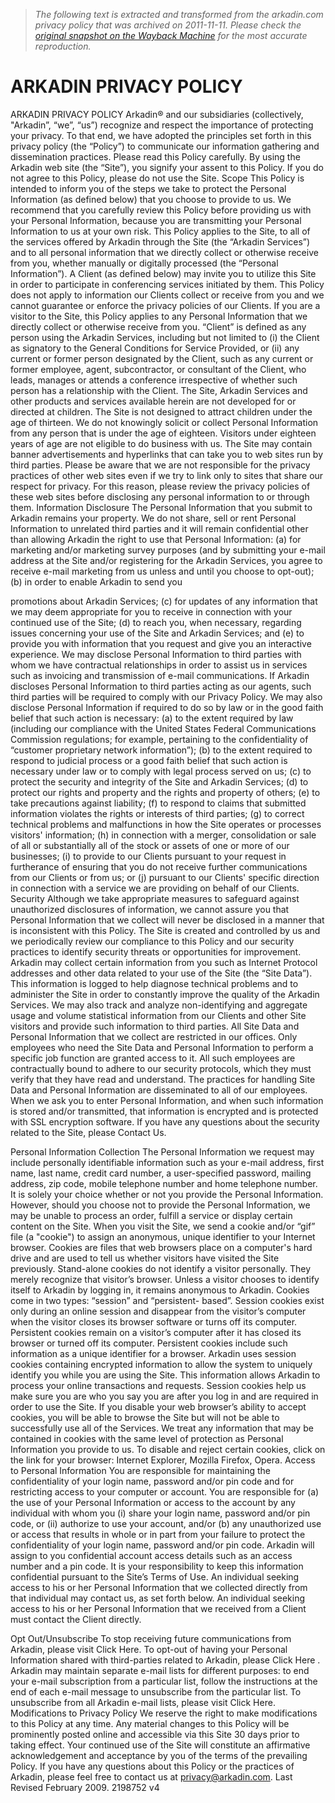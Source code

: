 > *The following text is extracted and transformed from the arkadin.com privacy policy that was archived on 2011-11-11. Please check the [original snapshot on the Wayback Machine](https://web.archive.org/web/20111111202501id_/http%3A//www.arkadin.com/documents/en/ArkadinPrivacyPolicy.pdf) for the most accurate reproduction.*

# ARKADIN PRIVACY POLICY

ARKADIN PRIVACY POLICY
Arkadin® and our subsidiaries (collectively, "Arkadin”, “we”, “us”) recognize and respect the
importance of protecting your privacy. To that end, we have adopted the principles set forth
in this privacy policy (the “Policy”) to communicate our information gathering and
dissemination practices.
Please read this Policy carefully. By using the Arkadin web site (the “Site”), you signify your
assent to this Policy. If you do not agree to this Policy, please do not use the Site.
Scope
This Policy is intended to inform you of the steps we take to protect the Personal Information
(as defined below) that you choose to provide to us. We recommend that you carefully
review this Policy before providing us with your Personal Information, because you are
transmitting your Personal Information to us at your own risk.
This Policy applies to the Site, to all of the services offered by Arkadin through the Site (the
“Arkadin Services”) and to all personal information that we directly collect or otherwise
receive from you, whether manually or digitally processed (the “Personal Information”). A
Client (as defined below) may invite you to utilize this Site in order to participate in
conferencing services initiated by them. This Policy does not apply to information our Clients
collect or receive from you and we cannot guarantee or enforce the privacy policies of our
Clients. If you are a visitor to the Site, this Policy applies to any Personal Information that we
directly collect or otherwise receive from you. “Client” is defined as any person using the
Arkadin Services, including but not limited to (i) the Client as signatory to the General
Conditions for Service Provided, or (ii) any current or former person designated by the Client,
such as any current or former employee, agent, subcontractor, or consultant of the Client,
who leads, manages or attends a conference irrespective of whether such person has a
relationship with the Client.
The Site, Arkadin Services and other products and services available herein are not
developed for or directed at children. The Site is not designed to attract children under the
age of thirteen. We do not knowingly solicit or collect Personal Information from any person
that is under the age of eighteen. Visitors under eighteen years of age are not eligible to do
business with us.
The Site may contain banner advertisements and hyperlinks that can take you to web sites
run by third parties. Please be aware that we are not responsible for the privacy practices of
other web sites even if we try to link only to sites that share our respect for privacy. For this
reason, please review the privacy policies of these web sites before disclosing any personal
information to or through them.
Information Disclosure
The Personal Information that you submit to Arkadin remains your property. We do not
share, sell or rent Personal Information to unrelated third parties and it will remain
confidential other than allowing Arkadin the right to use that Personal Information: (a) for
marketing and/or marketing survey purposes (and by submitting your e-mail address at the
Site and/or registering for the Arkadin Services, you agree to receive e-mail marketing from
us unless and until you choose to opt-out); (b) in order to enable Arkadin to send you


promotions about Arkadin Services; (c) for updates of any information that we may deem
appropriate for you to receive in connection with your continued use of the Site; (d) to reach
you, when necessary, regarding issues concerning your use of the Site and Arkadin
Services; and (e) to provide you with information that you request and give you an interactive
experience.
We may disclose Personal Information to third parties with whom we have contractual
relationships in order to assist us in services such as invoicing and transmission of e-mail
communications. If Arkadin discloses Personal Information to third parties acting as our
agents, such third parties will be required to comply with our Privacy Policy.
We may also disclose Personal Information if required to do so by law or in the good faith
belief that such action is necessary: (a) to the extent required by law (including our
compliance with the United States Federal Communications Commission regulations; for
example, pertaining to the confidentiality of “customer proprietary network information”); (b)
to the extent required to respond to judicial process or a good faith belief that such action is
necessary under law or to comply with legal process served on us; (c) to protect the security
and integrity of the Site and Arkadin Services; (d) to protect our rights and property and the
rights and property of others; (e) to take precautions against liability; (f) to respond to claims
that submitted information violates the rights or interests of third parties; (g) to correct
technical problems and malfunctions in how the Site operates or processes visitors'
information; (h) in connection with a merger, consolidation or sale of all or substantially all of
the stock or assets of one or more of our businesses; (i) to provide to our Clients pursuant to
your request in furtherance of ensuring that you do not receive further communications from
our Clients or from us; or (j) pursuant to our Clients' specific direction in connection with a
service we are providing on behalf of our Clients.
Security
Although we take appropriate measures to safeguard against unauthorized disclosures of
information, we cannot assure you that Personal Information that we collect will never be
disclosed in a manner that is inconsistent with this Policy. The Site is created and controlled
by us and we periodically review our compliance to this Policy and our security practices to
identify security threats or opportunities for improvement.
Arkadin may collect certain information from you such as Internet Protocol addresses and
other data related to your use of the Site (the “Site Data”). This information is logged to help
diagnose technical problems and to administer the Site in order to constantly improve the
quality of the Arkadin Services. We may also track and analyze non-identifying and
aggregate usage and volume statistical information from our Clients and other Site visitors
and provide such information to third parties.
All Site Data and Personal Information that we collect are restricted in our offices. Only
employees who need the Site Data and Personal Information to perform a specific job
function are granted access to it. All such employees are contractually bound to adhere to
our security protocols, which they must verify that they have read and understand. The
practices for handling Site Data and Personal Information are disseminated to all of our
employees. When we ask you to enter Personal Information, and when such information is
stored and/or transmitted, that information is encrypted and is protected with SSL encryption
software.
If you have any questions about the security related to the Site, please Contact Us.


Personal Information Collection
The Personal Information we request may include personally identifiable information such as
your e-mail address, first name, last name, credit card number, a user-specified password,
mailing address, zip code, mobile telephone number and home telephone number. It is
solely your choice whether or not you provide the Personal Information. However, should you
choose not to provide the Personal Information, we may be unable to process an order, fulfill
a service or display certain content on the Site.
When you visit the Site, we send a cookie and/or “gif” file (a "cookie") to assign an
anonymous, unique identifier to your Internet browser. Cookies are files that web browsers
place on a computer's hard drive and are used to tell us whether visitors have visited the Site
previously.
Stand-alone cookies do not identify a visitor personally. They merely recognize that visitor’s
browser. Unless a visitor chooses to identify itself to Arkadin by logging in, it remains
anonymous to Arkadin.           Cookies come in two types:           “session” and “persistent-
based”. Session cookies exist only during an online session and disappear from the visitor’s
computer when the visitor closes its browser software or turns off its computer. Persistent
cookies remain on a visitor’s computer after it has closed its browser or turned off its
computer. Persistent cookies include such information as a unique identifier for a browser.
Arkadin uses session cookies containing encrypted information to allow the system to
uniquely identify you while you are using the Site. This information allows Arkadin to process
your online transactions and requests. Session cookies help us make sure you are who you
say you are after you log in and are required in order to use the Site. If you disable your web
browser’s ability to accept cookies, you will be able to browse the Site but will not be able to
successfully use all of the Services. We treat any information that may be contained in
cookies with the same level of protection as Personal Information you provide to us.
To disable and reject certain cookies, click on the link for your browser: Internet
Explorer, Mozilla Firefox, Opera.
Access to Personal Information
You are responsible for maintaining the confidentiality of your login name, password and/or
pin code and for restricting access to your computer or account. You are responsible for (a)
the use of your Personal Information or access to the account by any individual with whom
you (i) share your login name, password and/or pin code, or (ii) authorize to use your account,
and/or (b) any unauthorized use or access that results in whole or in part from your failure to
protect the confidentiality of your login name, password and/or pin code.
Arkadin will assign to you confidential account access details such as an access number and
a pin code. It is your responsibility to keep this information confidential pursuant to the Site’s
Terms of Use.
An individual seeking access to his or her Personal Information that we collected directly
from that individual may contact us, as set forth below. An individual seeking access to his
or her Personal Information that we received from a Client must contact the Client directly.


Opt Out/Unsubscribe
To stop receiving future communications from Arkadin, please visit Click Here. To opt-out of
having your Personal Information shared with third-parties related to Arkadin, please Click
Here . Arkadin may maintain separate e-mail lists for different purposes: to end your e-mail
subscription from a particular list, follow the instructions at the end of each e-mail message to
unsubscribe from the particular list. To unsubscribe from all Arkadin e-mail lists, please visit
Click Here.
Modifications to Privacy Policy
We reserve the right to make modifications to this Policy at any time. Any material changes
to this Policy will be prominently posted online and accessible via this Site 30 days prior to
taking effect. Your continued use of the Site will constitute an affirmative acknowledgement
and acceptance by you of the terms of the prevailing Policy.
           If you have any questions about this Policy or the practices of Arkadin, please
                       feel free to contact us at privacy@arkadin.com.
Last Revised February 2009.
2198752 v4
